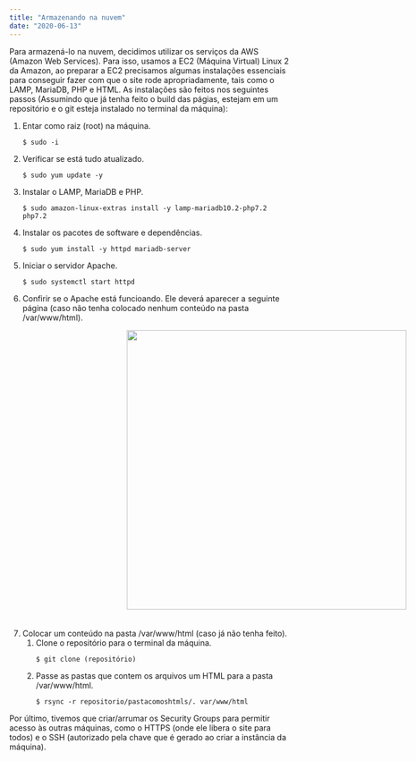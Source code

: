 ```yaml
---
title: "Armazenando na nuvem"
date: "2020-06-13"
---
```

<p>Para armazená-lo na nuvem, decidimos utilizar os serviços da AWS (Amazon Web Services). Para isso, usamos a EC2 (Máquina Virtual) Linux 2 da Amazon, ao preparar a EC2 precisamos algumas instalações essenciais para conseguir fazer com que o site rode apropriadamente, tais como o LAMP, MariaDB, PHP e HTML. As instalações são feitos nos seguintes passos (Assumindo que já tenha feito o build das págias, estejam em um repositório e o git esteja instalado no terminal da máquina):</p>

1. Entar como raiz (root) na máquina.
    <p><code>$ sudo -i</code></p>

2. Verificar se está tudo atualizado.
   <p> <code>$ sudo yum update -y</code></p>

3. Instalar o LAMP, MariaDB e PHP.
   <p> <code>$ sudo amazon-linux-extras install -y lamp-mariadb10.2-php7.2 php7.2</code></p>

4. Instalar os pacotes de software e dependências.
    <p><code>$ sudo yum install -y httpd mariadb-server</code></p>

5. Iniciar o servidor Apache.
    <p><code>$ sudo systemctl start httpd</code></p>

6. Confirir se o Apache está funcioando. Ele deverá aparecer a seguinte página (caso não tenha colocado nenhum conteúdo na pasta /var/www/html).

<img src="https://pbs.twimg.com/media/EabCRQ1XQAELCWw?format=png&name=small" width="500px" style="vertical-align:middle;margin:0px 210px; margin-bottom: 20px">

7. Colocar um conteúdo na pasta /var/www/html (caso já não tenha feito).
    1. Clone o repositório para o terminal da máquina.
        <p><code>$ git clone (repositório)</code></p>
    2. Passe as pastas que contem os arquivos um HTML para a pasta /var/www/html. 
        <p><code>$ rsync -r repositorio/pastacomoshtmls/. var/www/html</code></p>

<p>Por último, tivemos que criar/arrumar os Security Groups para permitir acesso às outras máquinas, como o HTTPS (onde ele libera o site para todos) e o SSH (autorizado pela chave que é gerado ao criar a instância da máquina).</p>